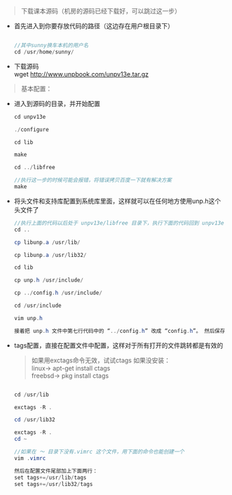 > 下载课本源码（机房的源码已经下载好，可以跳过这一步）

* 首先进入到你要存放代码的路径（这边存在用户根目录下）
  ```java

  //其中sunny换车本机的用户名
  cd /usr/home/sunny/

  ```
* 下载源码</br>
  wget http://www.unpbook.com/unpv13e.tar.gz

> 基本配置：

* 进入到源码的目录，并开始配置
  ```java
  cd unpv13e

  ./configure

  cd lib

  make

  cd ../libfree

  //执行这一步的时候可能会报错，将错误拷贝百度一下就有解决方案
  make
  ```
* 将头文件和支持库配置到系统库里面，这样就可以在任何地方使用unp.h这个头文件了
  ```java
  //执行上面的代码以后处于 unpv13e/libfree 目录下，执行下面的代码回到 unpv13e 根目录下
  cd ..

  cp libunp.a /usr/lib/

  cp libunp.a /usr/lib32/

  cd lib

  cp unp.h /usr/include/

  cp ../config.h /usr/include/

  cd /usr/include

  vim unp.h

  接着把 unp.h 文件中第七行代码中的 “../config.h” 改成 “config.h”。 然后保存并退出

  ```

* tags配置，直接在配置文件中配置，这样对于所有打开的文件跳转都是有效的
    > 如果用exctags命令无效，试试ctags
    > 如果没安装： </br>
    linux-> apt-get install ctags </br>
    freebsd-> pkg install ctags

  ```java

  cd /usr/lib

  exctags -R .

  cd /usr/lib32

  exctags -R .
  cd ~

  //如果在 ～ 目录下没有.vimrc 这个文件，用下面的命令也能创建一个
  vim .vimrc

  然后在配置文件尾部加上下面两行：
  set tags+=/usr/lib/tags
  set tags+=/usr/lib32/tags

  ```
